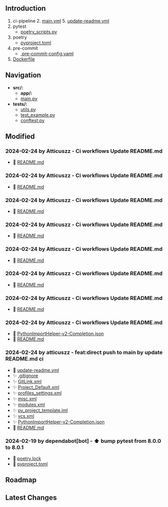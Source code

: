 
## Introduction
1. ci-pipeline
   2. [main.yml](.github%2Fworkflows%2Fmain.yml)
   5. [update-readme.yml](.github%2Fworkflows%2Fupdate-readme.yml)
2. pytest
   -  [poetry_scripts.py](poetry_scripts.py)
3. poetry
    - [pyproject.toml](pyproject.toml)
4. pre-commit
   - [.pre-commit-config.yaml](.pre-commit-config.yaml)
5. [Dockerfile](Dockerfile)



## Navigation
- **src/:**
  - **app/:**
  - [main.py](src/main.py)
- **tests/:**
  - [utils.py](tests/utils.py)
  - [test_example.py](tests/test_example.py)
  - [conftest.py](tests/conftest.py)
## Modified
### 2024-02-24 by Atticuszz - Ci workflows Update README.md
- 🔨 [README.md](README.md)
### 2024-02-24 by Atticuszz - Ci workflows Update README.md
- 🔨 [README.md](README.md)
### 2024-02-24 by Atticuszz - Ci workflows Update README.md
- 🔨 [README.md](README.md)
### 2024-02-24 by Atticuszz - Ci workflows Update README.md
- 🔨 [README.md](README.md)
### 2024-02-24 by Atticuszz - Ci workflows Update README.md
- 🔨 [README.md](README.md)
### 2024-02-24 by Atticuszz - Ci workflows Update README.md
- 🔨 [README.md](README.md)
### 2024-02-24 by Atticuszz - Ci workflows Update README.md
- 🔨 [README.md](README.md)
### 2024-02-24 by Atticuszz - Ci workflows Update README.md
- 🔨 [PythonImportHelper-v2-Completion.json](.vscode/PythonImportHelper-v2-Completion.json)
- 🔨 [README.md](README.md)
### 2024-02-24 by atticuszz - feat:direct push to main by update README.md ci
- 🔨 [update-readme.yml](.github/workflows/update-readme.yml)
- ✨ [.gitignore](.idea/.gitignore)
- ✨ [GitLink.xml](.idea/GitLink.xml)
- ✨ [Project_Default.xml](.idea/inspectionProfiles/Project_Default.xml)
- ✨ [profiles_settings.xml](.idea/inspectionProfiles/profiles_settings.xml)
- ✨ [misc.xml](.idea/misc.xml)
- ✨ [modules.xml](.idea/modules.xml)
- ✨ [py_project_template.iml](.idea/py_project_template.iml)
- ✨ [vcs.xml](.idea/vcs.xml)
- ✨ [PythonImportHelper-v2-Completion.json](.vscode/PythonImportHelper-v2-Completion.json)
- 🔨 [README.md](README.md)
### 2024-02-19 by dependabot[bot] - ⬆ bump pytest from 8.0.0 to 8.0.1
- 🔨 [poetry.lock](poetry.lock)
- 🔨 [pyproject.toml](pyproject.toml)
## Roadmap









## Latest Changes
